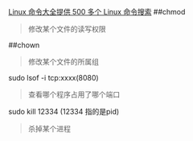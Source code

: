 [Linux 命令大全提供 500 多个 Linux 命令搜索](http://wangchujiang.com/linux-command/)
##chmod 
> 修改某个文件的读写权限

##chown
> 修改某个文件的所属组

sudo lsof -i tcp:xxxx(8080)
> 查看哪个程序占用了哪个端口

sudo kill 12334 (12334 指的是pid)
> 杀掉某个进程